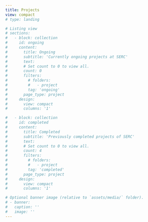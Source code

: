 ```yaml
---
title: Projects
view: compact
# type: landing

# Listing view
# sections:
#   - block: collection
#     id: ongoing
#     content:
#       title: Ongoing
#       subtitle: 'Currently ongoing projects at SERC'
#       text: 
#       # Set count to 0 to view all.
#       count: 0
#       filters:
#         # folders:
#         #   - project
#         tag: 'ongoing'
#       page_type: project
#     design:
#       view: compact
#       columns: '1'

#   - block: collection
#     id: completed
#     content:
#       title: Completed
#       subtitle: 'Previously completed projects of SERC'
#       text: 
#       # Set count to 0 to view all.
#       count: 4
#       filters:
#         # folders:
#         #   - project
#         tag: 'completed'
#       page_type: project
#     design:
#       view: compact
#       columns: '1'

# Optional banner image (relative to `assets/media/` folder).
# - banner:
#   caption: ''
#   image: ''
---
```

